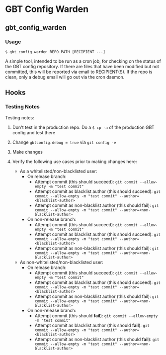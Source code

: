 # GBT Config Warden

## gbt_config_warden

### Usage

`$ gbt_config_warden REPO_PATH [RECIPIENT ...]`

A simple tool, intended to be run as a cron job, for checking on the status of the GBT config repository. If there are files that have been modified but not committed, this will be reported via email to RECIPIENT(S). If the repo is clean, only a debug email will go out via the cron daemon.


## Hooks

### Testing Notes

Testing notes:

1. Don't test in the production repo. Do a `$ cp -a` of the production GBT config and test there

2. Change `gbtconfig.debug = true` via `git config -e`

3. Make changes

4. Verify the following use cases prior to making changes here:
    * As a whitelisted/non-blacklisted user:
        * On release branch:
            * Attempt commit (this should succeed): `git commit --allow-empty -m "test commit"`
            * Attempt commit as blacklist author (this should succeed): `git commit --allow-empty -m "test commit" --author=<blacklist-author>`
            * Attempt commit as non-blacklist author (this should fail): `git commit --allow-empty -m "test commit" --author=<non-blacklist-author>`
        * On non-release branch:
            * Attempt commit (this should succeed): `git commit --allow-empty -m "test commit"`
            * Attempt commit as blacklist author (this should succeed): `git commit --allow-empty -m "test commit" --author=<blacklist-author>`
            * Attempt commit as non-blacklist author (this should fail): `git commit --allow-empty -m "test commit" --author=<non-blacklist-author>`
    * As non-whitelisted/non-blacklisted user:
        * On release branch:
            * Attempt commit (this should succeed): `git commit --allow-empty -m "test commit"`
            * Attempt commit as blacklist author (this should succeed): `git commit --allow-empty -m "test commit" --author=<blacklist-author>`
            * Attempt commit as non-blacklist author (this should fail): `git commit --allow-empty -m "test commit" --author=<non-blacklist-author>`
        * On non-release branch:
            * Attempt commit (this should **fail**): `git commit --allow-empty -m "test commit"`
            * Attempt commit as blacklist author (this should **fail**): `git commit --allow-empty -m "test commit" --author=<blacklist-author>`
            * Attempt commit as non-blacklist author (this should **fail**): `git commit --allow-empty -m "test commit" --author=<non-blacklist-author>`
